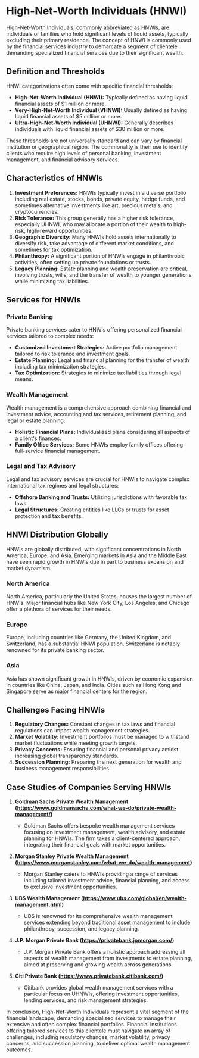 # High-Net-Worth Individuals (HNWI)

High-Net-Worth Individuals, commonly abbreviated as HNWIs, are individuals or families who hold significant levels of liquid assets, typically excluding their primary residence. The concept of HNWI is commonly used by the financial services industry to demarcate a segment of clientele demanding specialized financial services due to their significant wealth. 

## Definition and Thresholds

HNWI categorizations often come with specific financial thresholds:
- **High-Net-Worth Individual (HNWI):** Typically defined as having liquid financial assets of $1 million or more.
- **Very-High-Net-Worth Individual (VHNWI):** Usually defined as having liquid financial assets of $5 million or more.
- **Ultra-High-Net-Worth Individual (UHNWI):** Generally describes individuals with liquid financial assets of $30 million or more.

These thresholds are not universally standard and can vary by financial institution or geographical region. The commonality is their use to identify clients who require high levels of personal banking, investment management, and financial advisory services.

## Characteristics of HNWIs

1. **Investment Preferences:** HNWIs typically invest in a diverse portfolio including real estate, stocks, bonds, private equity, hedge funds, and sometimes alternative investments like art, precious metals, and cryptocurrencies.
2. **Risk Tolerance:** This group generally has a higher risk tolerance, especially UHNWI, who may allocate a portion of their wealth to high-risk, high-reward opportunities.
3. **Geographic Diversity:** Many HNWIs hold assets internationally to diversify risk, take advantage of different market conditions, and sometimes for tax optimization.
4. **Philanthropy:** A significant portion of HNWIs engage in philanthropic activities, often setting up private foundations or trusts.
5. **Legacy Planning:** Estate planning and wealth preservation are critical, involving trusts, wills, and the transfer of wealth to younger generations while minimizing tax liabilities.

## Services for HNWIs

### Private Banking

Private banking services cater to HNWIs offering personalized financial services tailored to complex needs:
- **Customized Investment Strategies:** Active portfolio management tailored to risk tolerance and investment goals.
- **Estate Planning:** Legal and financial planning for the transfer of wealth including tax minimization strategies.
- **Tax Optimization:** Strategies to minimize tax liabilities through legal means.
  
### Wealth Management

Wealth management is a comprehensive approach combining financial and investment advice, accounting and tax services, retirement planning, and legal or estate planning:
- **Holistic Financial Plans:** Individualized plans considering all aspects of a client's finances.
- **Family Office Services:** Some HNWIs employ family offices offering full-service financial management.
  
### Legal and Tax Advisory

Legal and tax advisory services are crucial for HNWIs to navigate complex international tax regimes and legal structures:
- **Offshore Banking and Trusts:** Utilizing jurisdictions with favorable tax laws.
- **Legal Structures:** Creating entities like LLCs or trusts for asset protection and tax benefits.
  
## HNWI Distribution Globally

HNWIs are globally distributed, with significant concentrations in North America, Europe, and Asia. Emerging markets in Asia and the Middle East have seen rapid growth in HNWIs due in part to business expansion and market dynamism.

### North America

North America, particularly the United States, houses the largest number of HNWIs. Major financial hubs like New York City, Los Angeles, and Chicago offer a plethora of services for their needs.

### Europe

Europe, including countries like Germany, the United Kingdom, and Switzerland, has a substantial HNWI population. Switzerland is notably renowned for its private banking sector.

### Asia

Asia has shown significant growth in HNWIs, driven by economic expansion in countries like China, Japan, and India. Cities such as Hong Kong and Singapore serve as major financial centers for the region.

## Challenges Facing HNWIs

1. **Regulatory Changes:** Constant changes in tax laws and financial regulations can impact wealth management strategies.
2. **Market Volatility:** Investment portfolios must be managed to withstand market fluctuations while meeting growth targets.
3. **Privacy Concerns:** Ensuring financial and personal privacy amidst increasing global transparency standards.
4. **Succession Planning:** Preparing the next generation for wealth and business management responsibilities.
  
## Case Studies of Companies Serving HNWIs

1. **Goldman Sachs Private Wealth Management (https://www.goldmansachs.com/what-we-do/private-wealth-management/)**
   - Goldman Sachs offers bespoke wealth management services focusing on investment management, wealth advisory, and estate planning for HNWIs. The firm takes a client-centered approach, integrating their financial goals with market opportunities.

2. **Morgan Stanley Private Wealth Management (https://www.morganstanley.com/what-we-do/wealth-management)**
   - Morgan Stanley caters to HNWIs providing a range of services including tailored investment advice, financial planning, and access to exclusive investment opportunities.

3. **UBS Wealth Management (https://www.ubs.com/global/en/wealth-management.html)**
   - UBS is renowned for its comprehensive wealth management services extending beyond traditional asset management to include philanthropy, succession, and legacy planning.

4. **J.P. Morgan Private Bank (https://privatebank.jpmorgan.com/)**
   - J.P. Morgan Private Bank offers a holistic approach addressing all aspects of wealth management from investments to estate planning, aimed at preserving and growing wealth across generations.

5. **Citi Private Bank (https://www.privatebank.citibank.com/)**
   - Citibank provides global wealth management services with a particular focus on UHNWIs, offering investment opportunities, lending services, and risk management strategies.

In conclusion, High-Net-Worth Individuals represent a vital segment of the financial landscape, demanding specialized services to manage their extensive and often complex financial portfolios. Financial institutions offering tailored services to this clientele must navigate an array of challenges, including regulatory changes, market volatility, privacy concerns, and succession planning, to deliver optimal wealth management outcomes.